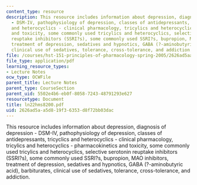 ```yaml
---
content_type: resource
description: This resource includes information about depression, diagnosis of depression
  - DSM-IV, pathophysiology of depression, classes of antidepressants, tricyclics
  and heterocyclics - clinical pharmacology, tricylics and heterocyclics - pharmacokinetics
  and toxicity, some commonly used tricylics and heterocyclics, selective serotonin
  reuptake inhibitors (SSRI?s), some commonly used SSRI?s, bupropion, MAO inhibitors,
  treatment of depression, sedatives and hypnotics, GABA (?-aminobutyric acid), barbiturates,
  clinical use of sedatives, tolerance, cross-tolerance, and addiction.
file: /courses/hst-151-principles-of-pharmacology-spring-2005/2626ad5aa5d819f36353d8f72bb03dac_ln22hms8200.pdf
file_type: application/pdf
learning_resource_types:
- Lecture Notes
ocw_type: OCWFile
parent_title: Lecture Notes
parent_type: CourseSection
parent_uid: 5502e4b6-eb0f-8058-7243-48791293e627
resourcetype: Document
title: ln22hms8200.pdf
uid: 2626ad5a-a5d8-19f3-6353-d8f72bb03dac
---
```

This resource includes information about depression, diagnosis of depression - DSM-IV, pathophysiology of depression, classes of antidepressants, tricyclics and heterocyclics - clinical pharmacology, tricylics and heterocyclics - pharmacokinetics and toxicity, some commonly used tricylics and heterocyclics, selective serotonin reuptake inhibitors (SSRI?s), some commonly used SSRI?s, bupropion, MAO inhibitors, treatment of depression, sedatives and hypnotics, GABA (?-aminobutyric acid), barbiturates, clinical use of sedatives, tolerance, cross-tolerance, and addiction.


